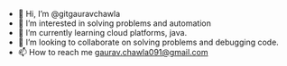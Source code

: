 - 👋 Hi, I’m @gitgauravchawla
- 👀 I’m interested in solving problems and automation
- 🌱 I’m currently learning cloud platforms, java.
- 💞️ I’m looking to collaborate on solving problems and debugging code.
- 📫 How to reach me gaurav.chawla091@gmail.com

<!---
gitgauravchawla/gitgauravchawla is a ✨ special ✨ repository because its `README.md` (this file) appears on your GitHub profile.
You can click the Preview link to take a look at your changes.
--->
